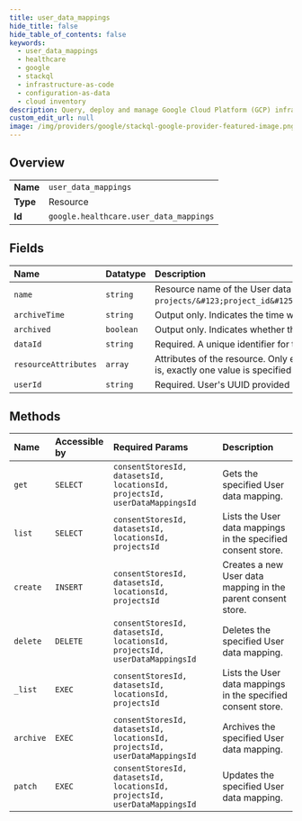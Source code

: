 ```yaml
---
title: user_data_mappings
hide_title: false
hide_table_of_contents: false
keywords:
  - user_data_mappings
  - healthcare
  - google    
  - stackql
  - infrastructure-as-code
  - configuration-as-data
  - cloud inventory
description: Query, deploy and manage Google Cloud Platform (GCP) infrastructure and resources using SQL
custom_edit_url: null
image: /img/providers/google/stackql-google-provider-featured-image.png
---
```

  
    

## Overview
<table><tbody>
<tr><td><b>Name</b></td><td><code>user_data_mappings</code></td></tr>
<tr><td><b>Type</b></td><td>Resource</td></tr>
<tr><td><b>Id</b></td><td><code>google.healthcare.user_data_mappings</code></td></tr>
</tbody></table>

## Fields
| Name | Datatype | Description |
|:-----|:---------|:------------|
| `name` | `string` | Resource name of the User data mapping, of the form `projects/&#123;project_id&#125;/locations/&#123;location_id&#125;/datasets/&#123;dataset_id&#125;/consentStores/&#123;consent_store_id&#125;/userDataMappings/&#123;user_data_mapping_id&#125;`. |
| `archiveTime` | `string` | Output only. Indicates the time when this mapping was archived. |
| `archived` | `boolean` | Output only. Indicates whether this mapping is archived. |
| `dataId` | `string` | Required. A unique identifier for the mapped resource. |
| `resourceAttributes` | `array` | Attributes of the resource. Only explicitly set attributes are displayed here. Attribute definitions with defaults set implicitly apply to these User data mappings. Attributes listed here must be single valued, that is, exactly one value is specified for the field "values" in each Attribute. |
| `userId` | `string` | Required. User's UUID provided by the client. |
## Methods
| Name | Accessible by | Required Params | Description |
|:-----|:--------------|:----------------|:------------|
| `get` | `SELECT` | `consentStoresId, datasetsId, locationsId, projectsId, userDataMappingsId` | Gets the specified User data mapping. |
| `list` | `SELECT` | `consentStoresId, datasetsId, locationsId, projectsId` | Lists the User data mappings in the specified consent store. |
| `create` | `INSERT` | `consentStoresId, datasetsId, locationsId, projectsId` | Creates a new User data mapping in the parent consent store. |
| `delete` | `DELETE` | `consentStoresId, datasetsId, locationsId, projectsId, userDataMappingsId` | Deletes the specified User data mapping. |
| `_list` | `EXEC` | `consentStoresId, datasetsId, locationsId, projectsId` | Lists the User data mappings in the specified consent store. |
| `archive` | `EXEC` | `consentStoresId, datasetsId, locationsId, projectsId, userDataMappingsId` | Archives the specified User data mapping. |
| `patch` | `EXEC` | `consentStoresId, datasetsId, locationsId, projectsId, userDataMappingsId` | Updates the specified User data mapping. |
